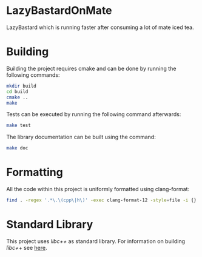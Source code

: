 # LazyBastardOnMate
LazyBastard which is running faster after consuming a lot of mate iced tea.

# Building
Building the project requires cmake and can be done by running the following commands:
```bash
mkdir build
cd build
cmake ..
make
```
Tests can be executed by running the following command afterwards:
```bash
make test
```
The library documentation can be built using the command:
```bash
make doc
```
# Formatting
All the code within this project is uniformly formatted using clang-format:
```bash
find . -regex '.*\.\(cpp\|h\)' -exec clang-format-12 -style=file -i {} \;
```
# Standard Library
This project uses _libc++_ as standard library. For information on building _libc++_ see [here](https://libcxx.llvm.org/docs/BuildingLibcxx.html).